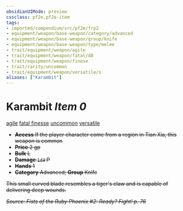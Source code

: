 ```yaml
---
obsidianUIMode: preview
cssclass: pf2e,pf2e-item
tags:
- imported/compendium/src/pf2e/frp2
- equipment/weapon/base-weapon/category/advanced
- equipment/weapon/base-weapon/group/knife
- equipment/weapon/base-weapon/type/melee 
- trait/equipment/weapon/agile
- trait/equipment/weapon/fatal/d8
- trait/equipment/weapon/finese
- trait/rarity/uncommon
- trait/equipment/weapon/versatile/s
aliases: ["Karambit"]
---
```

# Karambit *Item 0*  
[agile](agile.md)  [fatal <d8>](fatal.md)  [finesse](finesse.md)  [uncommon](uncommon.md)  [versatile <s>](versatile.md)  

- **Access** If the player character come from a region in Tian Xia, this weapon is common
- **Price** 2 gp
- **Bulk** L
- **Damage** `1d4` P
- **Hands** 1
- **Category** Advanced; **Group** Knife 

This small curved blade resembles a tiger's claw and is capable of delivering deep wounds.

*Source: Fists of the Ruby Phoenix #2: Ready? Fight! p. 76*